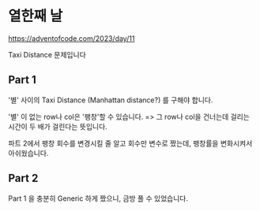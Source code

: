 # 열한째 날

https://adventofcode.com/2023/day/11

Taxi Distance 문제입니다

## Part 1

'별' 사이의 Taxi Distance (Manhattan distance?) 를 구해야 합니다.

'별' 이 없는 row나 col은 '팽창'할 수 있습니다. => 그 row나 col을 건너는데 걸리는 시간이 두 배가 걸린다는 뜻입니다.

파트 2에서 팽창 회수를 변경시킬 줄 알고 회수만 변수로 짰는데, 팽창률을 변화시켜서 아쉬웠습니다.

## Part 2

Part 1 을 충분히 Generic 하게 짰으니, 금방 풀 수 있었습니다.
